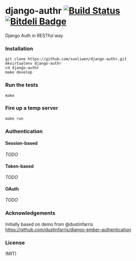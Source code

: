 django-authr [![Build Status](https://travis-ci.org/sunliwen/django-authr.png?branch=master)](https://travis-ci.org/sunliwen/django-authr) [![Bitdeli Badge](https://d2weczhvl823v0.cloudfront.net/sunliwen/django-authr/trend.png)](https://bitdeli.com/free "Bitdeli Badge")
============

Django Auth in RESTful way

### Installation

```console
git clone https://github.com/sunliwen/django-authr.git
mkvirtualenv django-authr
cd django-authr
make develop
```

### Run the tests

```console
make
```

### Fire up a temp server

```console
make run
```

### Authentication

#### Session-based
*TODO*
#### Token-based
*TODO*
#### OAuth
*TODO*

### Acknowledgements

Initially based on demo from @dustinfarris <https://github.com/dustinfarris/django-ember-authentication>

### License 

(MIT)
